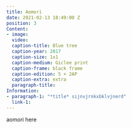 ```yaml
---
title: Aomori
date: 2021-02-13 18:49:00 Z
position: 3
Content:
- image: 
  video: 
  caption-title: Blue tree
  caption-year: 2017
  caption-size: 1x1
  caption-medium: Giclee print
  caption-frame: black frame
  caption-edition: 5 + 2AP
  caption-extra: extra
  paragraph-title: 
Information:
- paragraph-1: "*title* sijnvjrnkxbklvjnerd"
  link-1: 
---
```


aomori here